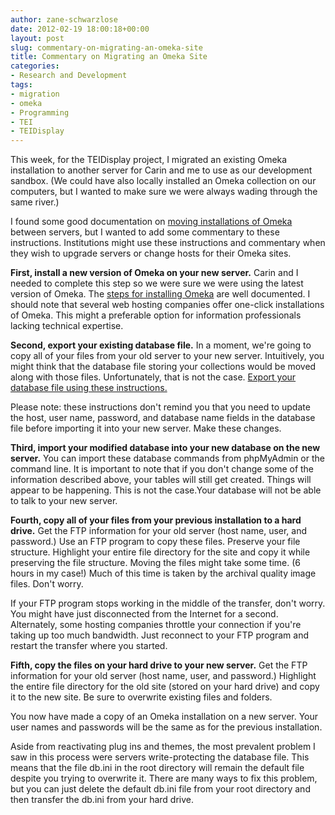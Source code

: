 ```yaml
---
author: zane-schwarzlose
date: 2012-02-19 18:00:18+00:00
layout: post
slug: commentary-on-migrating-an-omeka-site
title: Commentary on Migrating an Omeka Site
categories:
- Research and Development
tags:
- migration
- omeka
- Programming
- TEI
- TEIDisplay
---
```


This week, for the TEIDisplay project, I migrated an existing Omeka installation to another server for Carin and me to use as our development sandbox. (We could have also locally installed an Omeka collection on our computers, but I wanted to make sure we were always wading through the same river.)

I found some good documentation on [moving installations of Omeka](http://omeka.org/codex/Moving_to_Another_Server) between servers, but I wanted to add some commentary to these instructions. Institutions might use these instructions and commentary when they wish to upgrade servers or change hosts for their Omeka sites.

**First, install a new version of Omeka on your new server.**
Carin and I needed to complete this step so we were sure we were using the latest version of Omeka. The [steps for installing Omeka](http://omeka.org/codex/Installation) are well documented. I should note that several web hosting companies offer one-click installations of Omeka. This might a preferable option for information professionals lacking technical expertise.

**Second, export your existing database file.**
In a moment, we're going to copy all of your files from your old server to your new server. Intuitively, you might think that the database file storing your collections would be moved along with those files. Unfortunately, that is not the case. [Export your database file using these instructions.](http://omeka.org/codex/Backing_up_an_Omeka_Database)

Please note: these instructions don't remind you that you need to update the host, user name, password, and database name fields in the database file before importing it into your new server. Make these changes.

**Third, import your modified database into your new database on the new server.**
You can import these database commands from phpMyAdmin or the command line. It is important to note that if you don't change some of the information described above, your tables will still get created. Things will appear to be happening. This is not the case.Your database will not be able to talk to your new server.

**Fourth, copy all of your files from your previous installation to a hard drive.**
Get the FTP information for your old server (host name, user, and password.) Use an FTP program to copy these files. Preserve your file structure. Highlight your entire file directory for the site and copy it while preserving the file structure. Moving the files might take some time. (6 hours in my case!) Much of this time is taken by the archival quality image files. Don't worry.

If your FTP program stops working in the middle of the transfer, don't worry. You might have just disconnected from the Internet for a second. Alternately, some hosting companies throttle your connection if you're taking up too much bandwidth. Just reconnect to your FTP program and restart the transfer where you started.

**Fifth, copy the files on your hard drive to your new server.**
Get the FTP information for your old server (host name, user, and password.) Highlight the entire file directory for the old site (stored on your hard drive) and copy it to the new site. Be sure to overwrite existing files and folders.

You now have made a copy of an Omeka installation on a new server. Your user names and passwords will be the same as for the previous installation.

Aside from reactivating plug ins and themes, the most prevalent problem I saw in this process were servers write-protecting the database file. This means that the file db.ini in the root directory will remain the default file despite you trying to overwrite it. There are many ways to fix this problem, but you can just delete the default db.ini file from your root directory and then transfer the db.ini from your hard drive.
